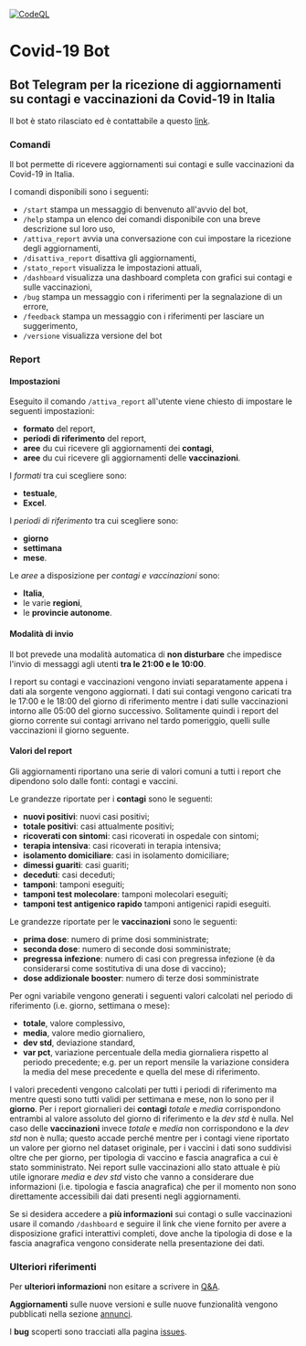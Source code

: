 [![CodeQL](https://github.com/cavfiumella/covid19-bot/actions/workflows/codeql-analysis.yml/badge.svg)](https://github.com/cavfiumella/covid19-bot/actions/workflows/codeql-analysis.yml)

# Covid-19 Bot
## Bot Telegram per la ricezione di aggiornamenti su contagi e vaccinazioni da Covid-19 in Italia

Il bot è stato rilasciato ed è contattabile a questo [link](https://t.me/cavfiumella_covid19_bot).

### Comandi
Il bot permette di ricevere aggiornamenti sui contagi e sulle vaccinazioni da Covid-19 in Italia.

I comandi disponibili sono i seguenti:
- `/start` stampa un messaggio di benvenuto all'avvio del bot,
- `/help` stampa un elenco dei comandi disponibile con una breve descrizione sul loro uso,
- `/attiva_report` avvia una conversazione con cui impostare la ricezione degli aggiornamenti,
- `/disattiva_report` disattiva gli aggiornamenti,
- `/stato_report` visualizza le impostazioni attuali,
- `/dashboard` visualizza una dashboard completa con grafici sui contagi e sulle vaccinazioni,
- `/bug` stampa un messaggio con i riferimenti per la segnalazione di un errore,
- `/feedback` stampa un messaggio con i riferimenti per lasciare un suggerimento,
- `/versione` visualizza versione del bot

### Report

#### Impostazioni
Eseguito il comando `/attiva_report` all'utente viene chiesto di impostare le seguenti impostazioni:
- **formato** del report,
- **periodi di riferimento** del report,
- **aree** du cui ricevere gli aggiornamenti dei **contagi**,
- **aree** du cui ricevere gli aggiornamenti delle **vaccinazioni**.

I _formati_ tra cui scegliere sono:
- **testuale**,
- **Excel**.

I _periodi di riferimento_ tra cui scegliere sono:
- **giorno**
- **settimana**
- **mese**.

Le _aree_ a disposizione per _contagi e vaccinazioni_ sono:
- **Italia**,
- le varie **regioni**,
- le **provincie autonome**.

#### Modalità di invio
Il bot prevede una modalità automatica di **non disturbare** che impedisce l'invio di messaggi agli utenti **tra le 21:00 e le 10:00**.

I report su contagi e vaccinazioni vengono inviati separatamente appena i dati ala sorgente vengono aggiornati.
I dati sui contagi vengono caricati tra le 17:00 e le 18:00 del giorno di riferimento mentre i dati sulle vaccinazioni intorno alle 05:00 del giorno successivo.
Solitamente quindi i report del giorno corrente sui contagi arrivano nel tardo pomeriggio, quelli sulle vaccinazioni il giorno seguente.

#### Valori del report
Gli aggiornamenti riportano una serie di valori comuni a tutti i report che dipendono solo dalle fonti: contagi e vaccini.

Le grandezze riportate per i **contagi** sono le seguenti:
- **nuovi positivi**: nuovi casi positivi;
- **totale positivi**: casi attualmente positivi;
- **ricoverati con sintomi**: casi ricoverati in ospedale con sintomi;
- **terapia intensiva**: casi ricoverati in terapia intensiva;
- **isolamento domiciliare**: casi in isolamento domiciliare;
- **dimessi guariti**: casi guariti;
- **deceduti**: casi deceduti;
- **tamponi**: tamponi eseguiti;
- **tamponi test molecolare**: tamponi molecolari eseguiti;
- **tamponi test antigenico rapido** tamponi antigenici rapidi eseguiti.

Le grandezze riportate per le **vaccinazioni** sono le seguenti:
- **prima dose**: numero di prime dosi somministrate;
- **seconda dose**: numero di seconde dosi somministrate;
- **pregressa infezione**: numero di casi con pregressa infezione (è da considerarsi come sostitutiva di una dose di vaccino);
- **dose addizionale booster**: numero di terze dosi somministrate

Per ogni variabile vengono generati i seguenti valori calcolati nel periodo di riferimento (i.e. giorno, settimana o mese):
- **totale**, valore complessivo,
- **media**, valore medio giornaliero,
- **dev std**, deviazione standard,
- **var pct**, variazione percentuale della media giornaliera rispetto al periodo precedente; e.g. per un report mensile la variazione considera la media del mese precedente e quella del mese di riferimento.

I valori precedenti vengono calcolati per tutti i periodi di riferimento ma mentre questi sono tutti validi per settimana e mese, non lo sono per il **giorno**.
Per i report giornalieri dei **contagi** _totale_ e _media_ corrispondono entrambi al valore assoluto del giorno di riferimento e la _dev std_ è nulla.
Nel caso delle **vaccinazioni** invece _totale_ e _media_ non corrispondono e la _dev std_ non è nulla; questo accade perché mentre per i contagi viene riportato un valore per giorno nel dataset originale, per i vaccini i dati sono suddivisi oltre che per giorno, per tipologia di vaccino e fascia anagrafica a cui è stato somministrato.
Nei report sulle vaccinazioni allo stato attuale è più utile ignorare _media_ e _dev std_ visto che vanno a considerare due informazioni (i.e. tipologia e fascia anagrafica) che per il momento non sono direttamente accessibili dai dati presenti negli aggiornamenti.

Se si desidera accedere a **più informazioni** sui contagi o sulle vaccinazioni usare il comando `/dashboard` e seguire il link che viene fornito per avere a disposizione grafici interattivi completi, dove anche la tipologia di dose e la fascia anagrafica vengono considerate nella presentazione dei dati.

### Ulteriori riferimenti
Per **ulteriori informazioni** non esitare a scrivere in [Q&A](https://github.com/cavfiumella/covid19-bot/discussions/categories/q-a).

**Aggiornamenti** sulle nuove versioni e sulle nuove funzionalità vengono pubblicati nella sezione [annunci](https://github.com/cavfiumella/covid19-bot/discussions/categories/annunci).

I **bug** scoperti sono tracciati alla pagina [issues](https://github.com/cavfiumella/covid19-bot/issues).

